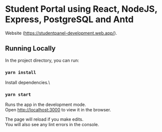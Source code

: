 # Student Portal using React, NodeJS, Express, PostgreSQL and Antd

Website (https://studentpanel-development.web.app/).

## Running Locally

In the project directory, you can run:

### `yarn install`

Install dependencies.\

### `yarn start`

Runs the app in the development mode.\
Open [http://localhost:3000](http://localhost:3000) to view it in the browser.

The page will reload if you make edits.\
You will also see any lint errors in the console.

